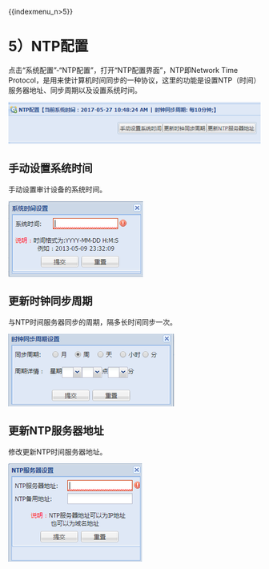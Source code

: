 {{indexmenu_n>5}}

# 5）NTP配置

点击“系统配置”-“NTP配置”，打开“NTP配置界面”，NTP即Network Time
Protocol，是用来使计算机时间同步的一种协议，这里的功能是设置NTP（时间）服务器地址、同步周期以及设置系统时间。

![](/images/operation/manage/basic/ntp.png)

## 手动设置系统时间

手动设置审计设备的系统时间。

![](/images/operation/manage/basic/time.png)

## 更新时钟同步周期

与NTP时间服务器同步的周期，隔多长时间同步一次。

![](/images/operation/manage/basic/zhouqi.png)

## 更新NTP服务器地址

修改更新NTP时间服务器地址。

![](/images/operation/manage/basic/address.png)
